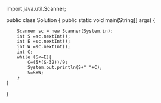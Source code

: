 import java.util.Scanner;

public class Solution {
    public static void main(String[] args) {

        Scanner sc = new Scanner(System.in);
        int S =sc.nextInt();
        int E =sc.nextInt();
        int W =sc.nextInt();
        int C;
        while (S<=E){
            C=(5*(S-32))/9;
            System.out.println(S+" "+C);
            S=S+W;
        }
    }
}
